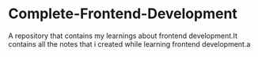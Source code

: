 # Complete-Frontend-Development
A repository that contains my learnings about frontend development.It contains all the notes that i created while learning frontend development.a
